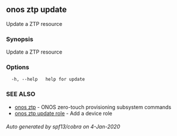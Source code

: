 ## onos ztp update

Update a ZTP resource

### Synopsis

Update a ZTP resource

### Options

```
  -h, --help   help for update
```

### SEE ALSO

* [onos ztp](onos_ztp.md)	 - ONOS zero-touch provisioning subsystem commands
* [onos ztp update role](onos_ztp_update_role.md)	 - Add a device role

###### Auto generated by spf13/cobra on 4-Jan-2020
